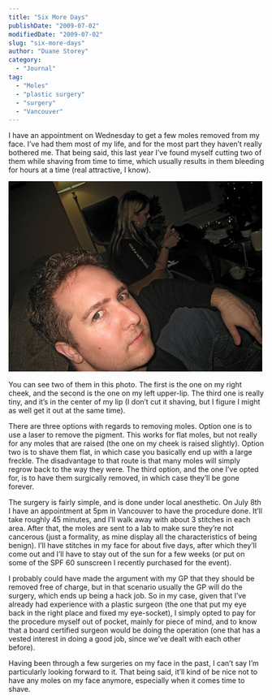 ```yaml
---
title: "Six More Days"
publishDate: "2009-07-02"
modifiedDate: "2009-07-02"
slug: "six-more-days"
author: "Duane Storey"
category:
  - "Journal"
tag:
  - "Moles"
  - "plastic surgery"
  - "surgery"
  - "Vancouver"
---
```


I have an appointment on Wednesday to get a few moles removed from my face. I’ve had them most of my life, and for the most part they haven’t really bothered me. That being said, this last year I’ve found myself cutting two of them while shaving from time to time, which usually results in them bleeding for hours at a time (real attractive, I know).

![Me](_images/six-more-days-1.jpg)

You can see two of them in this photo. The first is the one on my right cheek, and the second is the one on my left upper-lip. The third one is really tiny, and it’s in the center of my lip (I don’t cut it shaving, but I figure I might as well get it out at the same time).

There are three options with regards to removing moles. Option one is to use a laser to remove the pigment. This works for flat moles, but not really for any moles that are raised (the one on my cheek is raised slightly). Option two is to shave them flat, in which case you basically end up with a large freckle. The disadvantage to that route is that many moles will simply regrow back to the way they were. The third option, and the one I’ve opted for, is to have them surgically removed, in which case they’ll be gone forever.

The surgery is fairly simple, and is done under local anesthetic. On July 8th I have an appointment at 5pm in Vancouver to have the procedure done. It’ll take roughly 45 minutes, and I’ll walk away with about 3 stitches in each area. After that, the moles are sent to a lab to make sure they’re not cancerous (just a formality, as mine display all the characteristics of being benign). I’ll have stitches in my face for about five days, after which they’ll come out and I’ll have to stay out of the sun for a few weeks (or put on some of the SPF 60 sunscreen I recently purchased for the event).

I probably could have made the argument with my GP that they should be removed free of charge, but in that scenario usually the GP will do the surgery, which ends up being a hack job. So in my case, given that I’ve already had experience with a plastic surgeon (the one that put my eye back in the right place and fixed my eye-socket), I simply opted to pay for the procedure myself out of pocket, mainly for piece of mind, and to know that a board certified surgeon would be doing the operation (one that has a vested interest in doing a good job, since we’ve dealt with each other before).

Having been through a few surgeries on my face in the past, I can’t say I’m particularly looking forward to it. That being said, it’ll kind of be nice not to have any moles on my face anymore, especially when it comes time to shave.